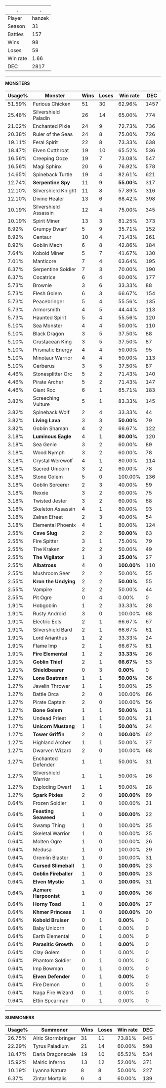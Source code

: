 .|.
|-|-
Player|hanzek
Season|31
Battles|157
Wins|98
Loses|59
Win rate|1.66
DEC|2817

---
**MONSTERS**

Usage%|Monster|Wins|Loses|Win rate|DEC|
-|-|-|-|-|-|
51.59%|Furious Chicken|51|30|62.96%|1457|
25.48%|Silvershield Paladin|26|14|65.00%|774|
21.02%|Enchanted Pixie|24|9|72.73%|736|
20.38%|Ruler of the Seas|24|8|75.00%|726|
19.11%|Feral Spirit|22|8|73.33%|638|
18.47%|Elven Cutthroat|19|10|65.52%|536|
16.56%|Creeping Ooze|19|7|73.08%|547|
16.56%|Magi Sphinx|20|6|76.92%|578|
14.65%|Spineback Turtle|19|4|82.61%|621|
12.74%|**Serpentine Spy**|11|9|**55.00%**|317|
12.10%|Silvershield Knight|11|8|57.89%|316|
12.10%|Divine Healer|13|6|68.42%|398|
10.19%|Silvershield Assassin|12|4|75.00%|345|
10.19%|Spirit Miner|13|3|81.25%|373|
8.92%|Grumpy Dwarf|5|9|35.71%|152|
8.92%|Centaur|10|4|71.43%|261|
8.92%|Goblin Mech|6|8|42.86%|184|
7.64%|Kobold Miner|5|7|41.67%|130|
7.01%|Manticore|7|4|63.64%|195|
6.37%|Serpentine Soldier|7|3|70.00%|190|
6.37%|Cocatrice|6|4|60.00%|177|
5.73%|Brownie|3|6|33.33%|88|
5.73%|Flesh Golem|6|3|66.67%|154|
5.73%|Peacebringer|5|4|55.56%|135|
5.73%|Armorsmith|4|5|44.44%|113|
5.73%|Haunted Spirit|5|4|55.56%|120|
5.10%|Sea Monster|4|4|50.00%|110|
5.10%|Black Dragon|3|5|37.50%|88|
5.10%|Crustacean King|3|5|37.50%|87|
5.10%|Prismatic Energy|4|4|50.00%|95|
5.10%|Minotaur Warrior|4|4|50.00%|113|
5.10%|Cerberus|3|5|37.50%|87|
4.46%|Stonesplitter Orc|5|2|71.43%|140|
4.46%|Pirate Archer|5|2|71.43%|147|
4.46%|Giant Roc|6|1|85.71%|183|
3.82%|Screeching Vulture|5|1|83.33%|145|
3.82%|Spineback Wolf|2|4|33.33%|44|
3.82%|**Living Lava**|3|3|**50.00%**|79|
3.82%|Goblin Shaman|4|2|66.67%|122|
3.18%|**Luminous Eagle**|4|1|**80.00%**|120|
3.18%|Sea Genie|3|2|60.00%|89|
3.18%|Wood Nymph|3|2|60.00%|78|
3.18%|Crystal Werewolf|4|1|80.00%|114|
3.18%|Sacred Unicorn|3|2|60.00%|78|
3.18%|Stone Golem|5|0|100.00%|136|
3.18%|Goblin Sorcerer|2|3|40.00%|59|
3.18%|Rexxie|3|2|60.00%|75|
3.18%|Twisted Jester|3|2|60.00%|68|
3.18%|Skeleton Assassin|4|1|80.00%|93|
3.18%|Zalran Efreet|2|3|40.00%|54|
3.18%|Elemental Phoenix|4|1|80.00%|124|
2.55%|**Cave Slug**|2|2|**50.00%**|63|
2.55%|Fire Spitter|3|1|75.00%|79|
2.55%|The Kraken|2|2|50.00%|49|
2.55%|**The Vigilator**|1|3|**25.00%**|27|
2.55%|**Albatross**|4|0|**100.00%**|110|
2.55%|Mushroom Seer|2|2|50.00%|55|
2.55%|**Kron the Undying**|2|2|**50.00%**|55|
2.55%|Vampire|2|2|50.00%|44|
2.55%|Pit Ogre|0|4|0.00%|0|
1.91%|Hobgoblin|1|2|33.33%|28|
1.91%|Rusty Android|3|0|100.00%|68|
1.91%|Electric Eels|2|1|66.67%|67|
1.91%|Silvershield Bard|2|1|66.67%|61|
1.91%|Lord Arianthus|1|2|33.33%|24|
1.91%|Flame Imp|2|1|66.67%|61|
1.91%|**Fire Elemental**|1|2|**33.33%**|26|
1.91%|**Goblin Thief**|2|1|**66.67%**|53|
1.91%|**Shieldbearer**|0|3|**0.00%**|0|
1.27%|**Lone Boatman**|1|1|**50.00%**|36|
1.27%|Javelin Thrower|1|1|50.00%|25|
1.27%|Battle Orca|2|0|100.00%|66|
1.27%|Pirate Captain|2|0|100.00%|56|
1.27%|**Bone Golem**|1|1|**50.00%**|21|
1.27%|Undead Priest|1|1|50.00%|21|
1.27%|**Unicorn Mustang**|1|1|**50.00%**|24|
1.27%|**Tower Griffin**|2|0|**100.00%**|62|
1.27%|Highland Archer|1|1|50.00%|27|
1.27%|Dwarven Wizard|2|0|100.00%|68|
1.27%|Enchanted Defender|1|1|50.00%|31|
1.27%|Silvershield Warrior|1|1|50.00%|26|
1.27%|Exploding Dwarf|1|1|50.00%|28|
1.27%|**Spark Pixies**|2|0|**100.00%**|69|
0.64%|Frozen Soldier|1|0|100.00%|31|
0.64%|**Feasting Seaweed**|1|0|**100.00%**|22|
0.64%|Swamp Thing|1|0|100.00%|25|
0.64%|Skeletal Warrior|1|0|100.00%|25|
0.64%|Molten Ogre|1|0|100.00%|26|
0.64%|Medusa|1|0|100.00%|29|
0.64%|Gremlin Blaster|1|0|100.00%|31|
0.64%|**Cursed Slimeball**|1|0|**100.00%**|23|
0.64%|**Goblin Fireballer**|1|0|**100.00%**|23|
0.64%|**Elven Mystic**|1|0|**100.00%**|31|
0.64%|**Azmare Harpoonist**|1|0|**100.00%**|36|
0.64%|**Horny Toad**|1|0|**100.00%**|27|
0.64%|**Khmer Princess**|1|0|**100.00%**|30|
0.64%|**Kobold Bruiser**|0|1|**0.00%**|0|
0.64%|Baby Unicorn|0|1|0.00%|0|
0.64%|Earth Elemental|0|1|0.00%|0|
0.64%|**Parasitic Growth**|0|1|**0.00%**|0|
0.64%|Clay Golem|0|1|0.00%|0|
0.64%|Phantom Soldier|0|1|0.00%|0|
0.64%|Imp Bowman|0|1|0.00%|0|
0.64%|**Elven Defender**|0|1|**0.00%**|0|
0.64%|Fire Demon|0|1|0.00%|0|
0.64%|Naga Fire Wizard|0|1|0.00%|0|
0.64%|Ettin Spearman|0|1|0.00%|0|

---
**SUMMONERS**

Usage%|Summoner|Wins|Loses|Win rate|DEC|
-|-|-|-|-|-|
26.75%|Alric Stormbringer|31|11|73.81%|945|
22.29%|Tyrus Paladium|21|14|60.00%|598|
18.47%|Daria Dragonscale|19|10|65.52%|534|
15.92%|Malric Inferno|13|12|52.00%|371|
10.19%|Lyanna Natura|8|8|50.00%|227|
6.37%|Zintar Mortalis|6|4|60.00%|139|
